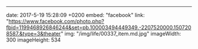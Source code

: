 ---
date: 2017-5-19 15:28:09 +0200
embed: "facebook"
link: "https://www.facebook.com/photo.php?fbid=1199468926846244&set=pb.100003494449349.-2207520000.1507208587.&type=3&theater"
img: "/img/life/00337_item.md.jpg"
imageWidth: 300
imageHeight: 534

